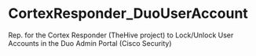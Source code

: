 # CortexResponder_DuoUserAccount
Rep. for the Cortex Responder (TheHive project) to Lock/Unlock User Accounts in the Duo Admin Portal (Cisco Security)
